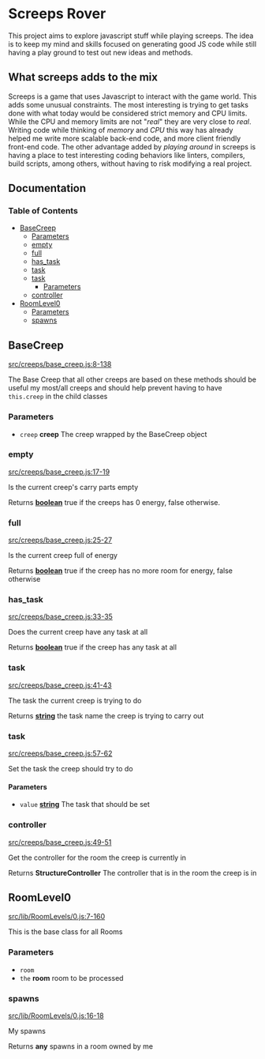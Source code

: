 # Screeps Rover

This project aims to explore javascript stuff while playing screeps. The idea is
to keep my mind and skills focused on generating good JS code while still having
a play ground to test out new ideas and methods.

## What screeps adds to the mix

Screeps is a game that uses Javascript to interact with the game world. This
adds some unusual constraints. The most interesting is trying to get tasks done
with what today would be considered strict memory and CPU limits. While the CPU
and memory limits are not "_real_" they are very close to _real_. Writing code
while thinking of _memory_ and _CPU_ this way has already helped me write more
scalable back-end code, and more client friendly front-end code. The other
advantage added by _playing around_ in screeps is having a place to test
interesting coding behaviors like linters, compilers, build scripts, among
others, without having to risk modifying a real project.

## Documentation
<!-- Generated by documentation.js. Update this documentation by updating the source code. -->

### Table of Contents

*   [BaseCreep][1]
    *   [Parameters][2]
    *   [empty][3]
    *   [full][4]
    *   [has\_task][5]
    *   [task][6]
    *   [task][7]
        *   [Parameters][8]
    *   [controller][9]
*   [RoomLevel0][10]
    *   [Parameters][11]
    *   [spawns][12]

## BaseCreep

[src/creeps/base\_creep.js:8-138][13]

The Base Creep that all other creeps are based on
these methods should be useful my most/all creeps and should
help prevent having to have `this.creep` in the child classes

### Parameters

*   `creep` **creep** The creep wrapped by the BaseCreep object

### empty

[src/creeps/base\_creep.js:17-19][14]

Is the current creep's carry parts empty

Returns **[boolean][15]** true if the creeps has 0 energy, false otherwise.

### full

[src/creeps/base\_creep.js:25-27][16]

Is the current creep full of energy

Returns **[boolean][15]** true if the creep has no more room for energy, false otherwise

### has\_task

[src/creeps/base\_creep.js:33-35][17]

Does the current creep have any task at all

Returns **[boolean][15]** true if the creep has any task at all

### task

[src/creeps/base\_creep.js:41-43][18]

The task the current creep is trying to do

Returns **[string][19]** the task name the creep is trying to carry out

### task

[src/creeps/base\_creep.js:57-62][20]

Set the task the creep should try to do

#### Parameters

*   `value` **[string][19]** The task that should be set

### controller

[src/creeps/base\_creep.js:49-51][21]

Get the controller for the room the creep is currently in

Returns **StructureController** The controller that is in the room the creep is in

## RoomLevel0

[src/lib/RoomLevels/0.js:7-160][22]

This is the base class for all Rooms

### Parameters

*   `room` &#x20;
*   `the` **room** room to be processed

### spawns

[src/lib/RoomLevels/0.js:16-18][23]

My spawns

Returns **any** spawns in a room owned by me

[1]: #basecreep

[2]: #parameters

[3]: #empty

[4]: #full

[5]: #has_task

[6]: #task

[7]: #task-1

[8]: #parameters-1

[9]: #controller

[10]: #roomlevel0

[11]: #parameters-2

[12]: #spawns

[13]: https://github.com/coteyr/screeps-rover/blob/ce0d805196db0981ee35bb51ff2445245a4d371a/src/creeps/base_creep.js#L8-L138 "Source code on GitHub"

[14]: https://github.com/coteyr/screeps-rover/blob/ce0d805196db0981ee35bb51ff2445245a4d371a/src/creeps/base_creep.js#L17-L19 "Source code on GitHub"

[15]: https://developer.mozilla.org/docs/Web/JavaScript/Reference/Global_Objects/Boolean

[16]: https://github.com/coteyr/screeps-rover/blob/ce0d805196db0981ee35bb51ff2445245a4d371a/src/creeps/base_creep.js#L25-L27 "Source code on GitHub"

[17]: https://github.com/coteyr/screeps-rover/blob/ce0d805196db0981ee35bb51ff2445245a4d371a/src/creeps/base_creep.js#L33-L35 "Source code on GitHub"

[18]: https://github.com/coteyr/screeps-rover/blob/ce0d805196db0981ee35bb51ff2445245a4d371a/src/creeps/base_creep.js#L41-L43 "Source code on GitHub"

[19]: https://developer.mozilla.org/docs/Web/JavaScript/Reference/Global_Objects/String

[20]: https://github.com/coteyr/screeps-rover/blob/ce0d805196db0981ee35bb51ff2445245a4d371a/src/creeps/base_creep.js#L57-L62 "Source code on GitHub"

[21]: https://github.com/coteyr/screeps-rover/blob/ce0d805196db0981ee35bb51ff2445245a4d371a/src/creeps/base_creep.js#L49-L51 "Source code on GitHub"

[22]: https://github.com/coteyr/screeps-rover/blob/ce0d805196db0981ee35bb51ff2445245a4d371a/src/lib/RoomLevels/0.js#L7-L160 "Source code on GitHub"

[23]: https://github.com/coteyr/screeps-rover/blob/ce0d805196db0981ee35bb51ff2445245a4d371a/src/lib/RoomLevels/0.js#L16-L18 "Source code on GitHub"
